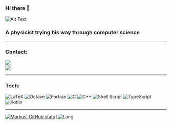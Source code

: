 ### Hi there 👋

![Alt Text](https://media.giphy.com/media/xaHFxr5iG0FD9CvYoz/giphy.gif)

### A physicist trying his way through computer science
------
### Contact:
<div style="display: flex;" align="left">
  <a href="mailto:markusfwirz@gmail.com">
   <img src="https://img.icons8.com/external-kiranshastry-lineal-color-kiranshastry/64/000000/external-email-multimedia-kiranshastry-lineal-color-kiranshastry-1.png"/>
  </a>
</div>
<div style="display: flex;" align="left">
  <a href="https://www.linkedin.com/in/markus-wirz-mde-figu-042/">
    <img src="https://img.icons8.com/fluency/48/000000/linkedin.png"/>
  </a>
</div>

------
### Tech:
<!--- https://github.com/Ileriayo/markdown-badges --->
![LaTeX](https://img.shields.io/badge/latex-%23008080.svg?style=for-the-badge&logo=latex&logoColor=white)
![Octave](https://img.shields.io/badge/OCTAVE-darkblue?style=for-the-badge&logo=octave&logoColor=fcd683)
![Fortran](https://img.shields.io/badge/Fortran-%23734F96.svg?style=for-the-badge&logo=fortran&logoColor=white)
![C](https://img.shields.io/badge/c-%2300599C.svg?style=for-the-badge&logo=c&logoColor=white)
![C++](https://img.shields.io/badge/c++-%2300599C.svg?style=for-the-badge&logo=c%2B%2B&logoColor=white)
![Shell Script](https://img.shields.io/badge/shell_script-%23121011.svg?style=for-the-badge&logo=gnu-bash&logoColor=white)
![TypeScript](https://img.shields.io/badge/typescript-%23007ACC.svg?style=for-the-badge&logo=typescript&logoColor=white)![Kotlin](https://img.shields.io/badge/kotlin-%230095D5.svg?style=for-the-badge&logo=kotlin&logoColor=white)

------
<!---https://github.com/anuraghazra/github-readme-stats/blob/master/themes/README.md--->
[![Markus' GitHub stats](https://github-readme-stats.vercel.app/api?username=mde-figu&theme=merko)](https://github.com/mde-figu/github-readme-stats)
[![Lang](https://github-readme-stats.vercel.app/api/top-langs/?username=mde-figu&langs_count=6&layout=compact&theme=merko&hide_border=true&hide=html,css,scss,roff,makefile,handlebars)
